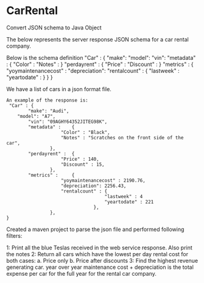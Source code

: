 # CarRental
Convert JSON schema to Java Object

The below represents the server response JSON schema for a car rental company. 

Below is the schema definition
  "Car" : {
     "make": <String>
	  "model": <String>
     "vin": <String>
     "metadata" : {
         "Color" : <String>
         "Notes" : <String>
         }
     "perdayrent" : {
        "Price" : <Float>
         "Discount" : <Float>
         }
     "metrics" : {
         "yoymaintenancecost" : <Float>
         "depreciation": <Float>
         "rentalcount" : {
             "lastweek" : <Int>
             "yeartodate" : <Int>
             }
         }
    }
    
   We have a list of cars in a json format file.
    
    An example of the response is:
     "Car" : {
     		"make": "Audi",
	  	"model": "A7",
     		"vin": "09AGHY64352JITEG98K",
     		"metadata" : 	{
         				"Color" : "Black",
         				"Notes" : "Scratches on the front side of the car",
         			},
     		"perdayrent" : 	{
        				"Price" : 140,
         				"Discount" : 15,
         			},
     		"metrics" : 	{
         				"yoymaintenancecost" : 2190.76,
         				"depreciation": 2256.43,
         				"rentalcount" : {
             							"lastweek" : 4
             							"yeartodate" : 221
             						},
         			},
    }

Created a maven project to parse the json file and performed following filters:

 1: Print all the blue Teslas received in the web service response. Also print the notes
 2: Return all cars which have the lowest per day rental cost for both cases:
    				a. Price only
    				b. Price after discounts
 3: Find the highest revenue generating car. year over year maintenance cost + depreciation is the total expense per car for the full year for the rental car company.
    			
